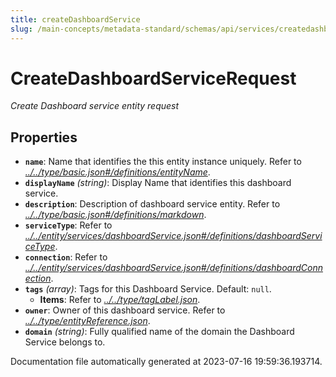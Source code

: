 ```yaml
---
title: createDashboardService
slug: /main-concepts/metadata-standard/schemas/api/services/createdashboardservice
---
```


# CreateDashboardServiceRequest

*Create Dashboard service entity request*

## Properties

- **`name`**: Name that identifies the this entity instance uniquely. Refer to *[../../type/basic.json#/definitions/entityName](#/../type/basic.json#/definitions/entityName)*.
- **`displayName`** *(string)*: Display Name that identifies this dashboard service.
- **`description`**: Description of dashboard service entity. Refer to *[../../type/basic.json#/definitions/markdown](#/../type/basic.json#/definitions/markdown)*.
- **`serviceType`**: Refer to *[../../entity/services/dashboardService.json#/definitions/dashboardServiceType](#/../entity/services/dashboardService.json#/definitions/dashboardServiceType)*.
- **`connection`**: Refer to *[../../entity/services/dashboardService.json#/definitions/dashboardConnection](#/../entity/services/dashboardService.json#/definitions/dashboardConnection)*.
- **`tags`** *(array)*: Tags for this Dashboard Service. Default: `null`.
  - **Items**: Refer to *[../../type/tagLabel.json](#/../type/tagLabel.json)*.
- **`owner`**: Owner of this dashboard service. Refer to *[../../type/entityReference.json](#/../type/entityReference.json)*.
- **`domain`** *(string)*: Fully qualified name of the domain the Dashboard Service belongs to.


Documentation file automatically generated at 2023-07-16 19:59:36.193714.

